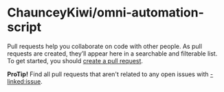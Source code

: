 # ChaunceyKiwi/omni-automation-script

Pull requests help you collaborate on code with other people. As pull requests are created, they’ll appear here in a searchable and filterable list. To get started, you should [create a pull request](https://github.com/ChaunceyKiwi/omni-automation-script/compare).

**ProTip!** Find all pull requests that aren't related to any open issues with [-linked:issue](https://github.com/ChaunceyKiwi/omni-automation-script/issues?q=is%3Apr+is%3Aopen+-linked%3Aissue).

